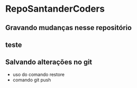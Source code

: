 # RepoSantanderCoders

## Gravando mudanças nesse repositório

## teste

## Salvando alterações no git 

* uso do comando restore
* comando git push